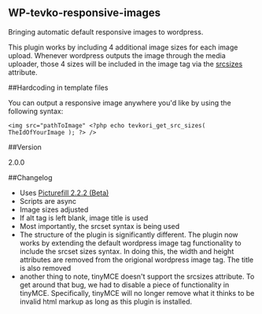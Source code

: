 WP-tevko-responsive-images
---

Bringing automatic default responsive images to wordpress.

This plugin works by including 4 additional image sizes for each image upload. Whenever wordpress outputs the image through the media uploader, those 4 sizes will be included in the image tag via the [srcsizes](http://css-tricks.com/responsive-images-youre-just-changing-resolutions-use-srcset/) attribute.

##Hardcoding in template files

 You can output a responsive image anywhere you'd like by using the following syntax:

``<img src="pathToImage" <?php echo tevkori_get_src_sizes( TheIdOfYourImage ); ?> />``

##Version

2.0.0

##Changelog

 - Uses [Picturefill 2.2.2 (Beta)](http://scottjehl.github.io/picturefill/)
 - Scripts are async
 - Image sizes adjusted
 - If alt tag is left blank, image title is used
 - Most importantly, the srcset syntax is being used
 - The structure of the plugin is significantly different. The plugin now works by extending the default wordpress image tag functionality to include the srcset sizes syntax. In doing this, the width and height attributes are removed from the origional wordpress image tag. The title is also removed
 - another thing to note, tinyMCE doesn't support the srcsizes attribute. To get around that bug, we had to disable a piece of functionality in tinyMCE. Specifically, tinyMCE will no longer remove what it thinks to be invalid html markup as long as this plugin is installed.